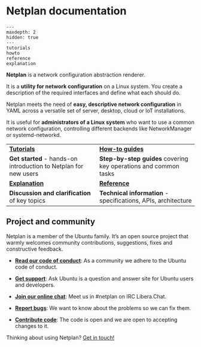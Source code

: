 # Netplan documentation

```{toctree}
---
maxdepth: 2
hidden: true
---
tutorials
howto
reference
explanation
```

**Netplan** is a network configuration abstraction renderer.

It is a **utility for network configuration** on a Linux system. You create a
description of the required interfaces and define what each should do.

Netplan meets the need of **easy, descriptive network configuration** in YAML
across a versatile set of server, desktop, cloud or IoT installations.

It is useful for **administrators of a Linux system** who want to use a common
network configuration, controlling different backends like NetworkManager or
systemd-networkd.

|  |  |
|---|---|
| **[Tutorials](/tutorials)** | **[How-to guides](/howto)** |
| **Get started** - hands-on introduction to Netplan for new users | **Step-by-step guides** covering key operations and common tasks |
| **[Explanation](/explanation)** | **[Reference](/reference)** |
| **Discussion and clarification** of key topics | **Technical information** - specifications, APIs, architecture |

## Project and community

Netplan is a member of the Ubuntu family. It’s an open source project that
warmly welcomes community contributions, suggestions, fixes and constructive
feedback.

* **[Read our code of conduct](https://ubuntu.com/community/code-of-conduct)**:
As a community we adhere to the Ubuntu code of conduct.

* **[Get support](https://askubuntu.com/questions/tagged/netplan)**:
Ask Ubuntu is a question and answer site for Ubuntu users and developers.

* **[Join our online chat](https://web.libera.chat/gamja/?channels=%23netplan)**:
Meet us in #netplan on IRC Libera.Chat.

* **[Report bugs](https://bugs.launchpad.net/netplan/+filebug)**:
We want to know about the problems so we can fix them.

* **[Contribute code](https://github.com/canonical/netplan)**:
The code is open and we are open to accepting changes to it.

Thinking about using Netplan? [Get in touch!](https://netplan.io)
